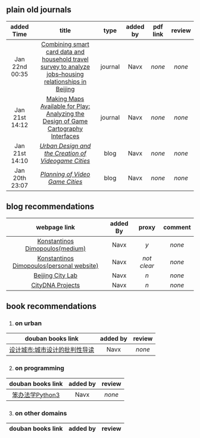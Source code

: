## plain old journals
|added Time|title|type|added by|pdf link|review|
|:--------:|:---:|:--:|:------:|:------:|:----:|
|Jan 22nd 00:35|[Combining smart card data and household travel survey to analyze jobs–housing relationships in Beijing](https://www.sciencedirect.com/science/article/pii/S0198971515000356)|journal|Navx|*none*|*none*|
|Jan 21st 14:12|[Making Maps Available for Play: Analyzing the Design of Game Cartography Interfaces](https://dl.acm.org/doi/fullHtml/10.1145/3336144)|journal|Navx|*none*|*none*|
|Jan 21st 14:10|[*Urban Design and the Creation of Videogame Cities*](https://medium.com/@KonstantinosD/urban-design-and-the-creation-of-videogame-cities-f56449f74d7f)|blog|Navx|*none*|*none*|
|Jan 20th 23:07|[*Planning of Video Game Cities*](https://80.lv/articles/planning-of-video-game-cities/)|blog|Navx|*none*|*none*|

## blog recommendations
|webpage link|added By|proxy|comment|
|:----------:|:------:|:---:|:-----:|
|[Konstantinos Dimopoulos(medium)](https://medium.com/@KonstantinosD)|Navx|*y*|*none*|
|[Konstantinos Dimopoulos(personal website)](https://www.game-cities.com/)|Navx|*not clear*|*none*|
|[Beijing City Lab](https://www.beijingcitylab.com/)|Navx|*n*|*none*|
|[CityDNA Projects](https://www.citydnatech.com/work.html?language=cn)|Navx|*n*|*none*|

## book recommendations
1. ### on urban
|douban books link|added by|review|
|:---------------:|:------:|:----:|
|[设计城市:城市设计的批判性导读](https://book.douban.com/subject/6000358/)|Navx|*none*|

2. ### on programming
|douban books link|added by|review|
|:---------------:|:------:|:----:|
|[笨办法学Python3](https://book.douban.com/subject/30237842/)|Navx|*none*|

3. ### on other domains
|douban books link|added by|review|
|:---------------:|:------:|:----:|
